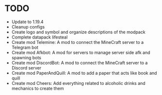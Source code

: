 # TODO

- Update to 1.19.4
- Cleanup configs
- Create logo and symbol and organize descriptions of the modpack
- Complete datapack lifesteal
- Create mod Telemine: A mod to connect the MineCraft server to a Telegram bot
- Create mod Afkbot: A mod for servers to manage server side afk and spawning bots
- Create mod DiscordBot: A mod to connect the MineCraft server to a Discord server
- Create mod PaperAndQuill: A mod to add a paper that acts like book and quill
- Create mod Cheers: Add everything related to alcoholic drinks and mechanics to create them
